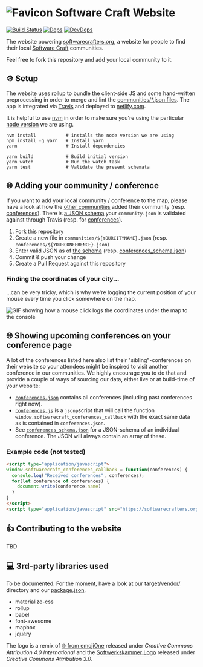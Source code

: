 # ![Favicon](target/apple-icon-57x57.png) Software Craft Website
[![Build Status](https://travis-ci.org/softwarecrafters/website.svg?branch=master)](https://travis-ci.org/softwarecrafters/website) [![Deps](https://david-dm.org/softwarecrafters/website.svg)](https://david-dm.org/softwarecrafters/website) [![DevDeps](https://david-dm.org/softwarecrafters/website/dev-status.svg)](https://david-dm.org/softwarecrafters/website)


The website powering [softwarecrafters.org](https://softwarecrafters.org), a website for people to find their local [Software Craft](http://manifesto.softwarecraftsmanship.org/) communities.

Feel free to fork this repository and add your local community to it.

## ⚙️ Setup

The website uses [rollup](rollupjs.org) to bundle the client-side JS and some hand-written preprocessing in order to merge and lint the [communities/*.json files](communities/). The app is integrated via [Travis](https://travis-ci.org/softwarecrafters/website) and deployed to [netlify.com](https://www.netlify.com/).

It is helpful to use [nvm](https://github.com/creationix/nvm) in order to make sure you're using the particular [node version](.nvmrc) we are using.

```
nvm install           # installs the node version we are using
npm install -g yarn   # Install yarn
yarn                  # Install dependencies

yarn build            # Build initial version
yarn watch            # Run the watch task
yarn test             # Validate the present schemata
```

## 🌐 Adding your community / conference

If you want to add your local community / conference to the map, please have a look at how the [other communities](communities/) added their community (resp. [conferences](conferences/)). There is [a JSON schema](communities_schema.json) your `community.json` is validated against through Travis (resp. for [conferences](conferences_schema.json)).

1. Fork this repository
2. Create a new file in `communities/${YOURCITYNAME}.json` (resp. `conferences/${YOURCONFERENCE}.json`)
3. Enter valid JSON as of [the schema](communities_schema.json) (resp. [conferences_schema.json](conferences_schema.json))
4. Commit & push your change
5. Create a Pull Request against this repository

### Finding the coordinates of your city...

...can be very tricky, which is why we're logging the current position of your mouse every time you click somewhere on the map.

![GIF showing how a mouse click logs the coordinates under the map to the console](docs/finding_coordinates.gif)

## 🌐 Showing upcoming conferences on your conference page

A lot of the conferences listed here also list their "sibling"-conferences on their website so your attendees might be inspired to visit another conference in our communities. We highly encourage you to do that and provide a couple of ways of sourcing our data, either live or at build-time of your website:

- [`conferences.json`](https://softwarecrafters.org/conferences.json) contains all conferences (including past conferences right now).
- [`conferences.js`](https://softwarecrafters.org/conferences.js) is a `jsonp`script that will call the function `window.softwarecraft_conferences_callback` with the exact same data as is contained in `conferences.json`.
- See [`conferences_schema.json`](./conferences_schema.json) for a JSON-schema of an individual conference. The JSON will always contain an array of these.

### Example code (not tested) 

```html
<script type="application/javascript">
window.softwarecraft_conferences_callback = function(conferences) {
  console.log("Received conferences", conferences);
  for(let conference of conferences) {
    document.write(conference.name)
  }
}
</script>
<script type="application/javascript" src="https://softwarecrafters.org/conferences.js"></script>

``` 

## 👍 Contributing to the website

TBD

## 💻 3rd-party libraries used

To be documented. For the moment, have a look at our [target/vendor/](target/vendor) directory and our [package.json](package.json).

- materialize-css
- rollup
- babel
- font-awesome
- mapbox
- jquery

The logo is a remix of [🌐 from emojiOne](https://github.com/emojione/emojione/tree/2.2.7/assets) released under *Creative Commons Attribution 4.0 International* and the [Softwerkskammer Logo](https://github.com/softwerkskammer/softwerkskammer-logos) released under *Creative Commons Attribution 3.0*.
